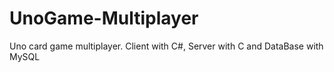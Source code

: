 # UnoGame-Multiplayer
Uno card game multiplayer. Client with C#, Server with C and DataBase with MySQL
